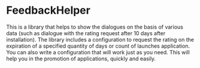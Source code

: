 # FeedbackHelper
This is a library that helps to show the dialogues on the basis of various data (such as dialogue with the rating request after 10 days after installation). The library includes a configuration to request the rating on the expiration of a specified quantity of days or count of launches application. You can also write a configuration that will work just as you need. This will help you in the promotion of applications, quickly and easily.

